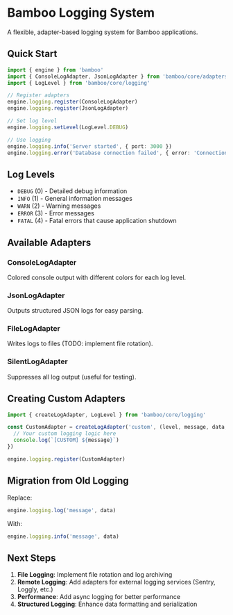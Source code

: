 # Bamboo Logging System

A flexible, adapter-based logging system for Bamboo applications.

## Quick Start

```typescript
import { engine } from 'bamboo'
import { ConsoleLogAdapter, JsonLogAdapter } from 'bamboo/core/adapters/logging'
import { LogLevel } from 'bamboo/core/logging'

// Register adapters
engine.logging.register(ConsoleLogAdapter)
engine.logging.register(JsonLogAdapter)

// Set log level
engine.logging.setLevel(LogLevel.DEBUG)

// Use logging
engine.logging.info('Server started', { port: 3000 })
engine.logging.error('Database connection failed', { error: 'Connection timeout' })
```

## Log Levels

- `DEBUG` (0) - Detailed debug information
- `INFO` (1) - General information messages
- `WARN` (2) - Warning messages
- `ERROR` (3) - Error messages
- `FATAL` (4) - Fatal errors that cause application shutdown

## Available Adapters

### ConsoleLogAdapter
Colored console output with different colors for each log level.

### JsonLogAdapter
Outputs structured JSON logs for easy parsing.

### FileLogAdapter
Writes logs to files (TODO: implement file rotation).

### SilentLogAdapter
Suppresses all log output (useful for testing).

## Creating Custom Adapters

```typescript
import { createLogAdapter, LogLevel } from 'bamboo/core/logging'

const CustomAdapter = createLogAdapter('custom', (level, message, data, timestamp) => {
  // Your custom logging logic here
  console.log(`[CUSTOM] ${message}`)
})

engine.logging.register(CustomAdapter)
```

## Migration from Old Logging

Replace:
```typescript
engine.logging.log('message', data)
```

With:
```typescript
engine.logging.info('message', data)
```

## Next Steps

1. **File Logging**: Implement file rotation and log archiving
2. **Remote Logging**: Add adapters for external logging services (Sentry, Loggly, etc.)
3. **Performance**: Add async logging for better performance
4. **Structured Logging**: Enhance data formatting and serialization 